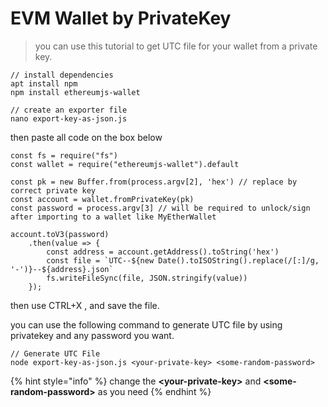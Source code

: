 # EVM Wallet by PrivateKey

> you can use this tutorial to get UTC file for your wallet from a private key.

```
// install dependencies
apt install npm
npm install ethereumjs-wallet

// create an exporter file
nano export-key-as-json.js
```

then paste all code on the box below

```
const fs = require("fs")
const wallet = require("ethereumjs-wallet").default

const pk = new Buffer.from(process.argv[2], 'hex') // replace by correct private key
const account = wallet.fromPrivateKey(pk)
const password = process.argv[3] // will be required to unlock/sign after importing to a wallet like MyEtherWallet

account.toV3(password)
    .then(value => {
        const address = account.getAddress().toString('hex')
        const file = `UTC--${new Date().toISOString().replace(/[:]/g, '-')}--${address}.json`
        fs.writeFileSync(file, JSON.stringify(value))
    });
```

then use CTRL+X , and save the file.

you can use the following command to generate UTC file by using privatekey and any password you want.

```
// Generate UTC File
node export-key-as-json.js <your-private-key> <some-random-password>
```

{% hint style="info" %}
change the **\<your-private-key>** and **\<some-random-password>** as you need
{% endhint %}
